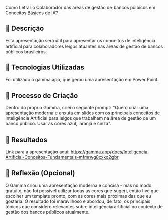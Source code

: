 Como Letrar o Colaborador das áreas de gestão de bancos púlbicos em Conceitos Básicos de IA?

## 📒 Descrição
Esta apresentação será útil para apresentar os conceitos de inteligência artificial para colaboradores leigos atuantes nas áreas de gestão de bancos públicos brasileiros.
 
## 🤖 Tecnologias Utilizadas
Foi utilizado o gamma.app, que gerou uma apresentação em Power Point.

## 🧐 Processo de Criação
Dentro do próprio Gamma, criei o seguinte prompt: "Quero criar uma apresentação moderna e enxuta em slides com os principais conceitos de Inteligência Artificial para leigos que trabalham na área de gestão de um banco público. Usar as cores azul, laranja e cinza".

## 🚀 Resultados

Link para a apresentação aqui:
https://gamma.app/docs/Inteligencia-Artificial-Conceitos-Fundamentais-mfmrwg8cxko2gbr

## 💭 Reflexão (Opcional)
O Gamma criou uma apresentação moderna e concisa - mas no modo gratuito, não foi possível utilizar todas as cores que sugeri, então tive que escolher um template pronto, com as cores mais próximas das que eu gostaria. O resultado foi maravilhoso e abordou, de fato, os principais tópicos que considero relevantes sobre inteligência artificial no contexto de gestão dos bancos públicos atualmente.
